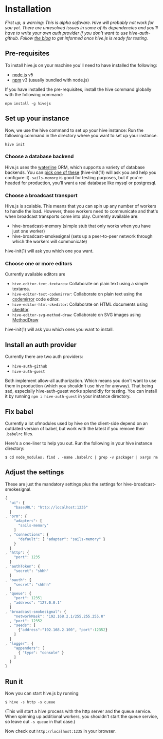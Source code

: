 # Installation
*First up, a warning: This is alpha software. Hive will probably not work for you yet. There are unresolved issues in some of its dependencies and you'll have to write your own auth provider if you don't want to use hive-auth-github. Follow [the blog](http://blog.hivejs.org) to get informed once hive.js is ready for testing.*

## Pre-requisites
To install hive.js on your machine you'll need to have installed the following:
 * [node.js](http://nodejs.org) v5
 * [npm](http://npmjs.org) v3 (usually bundled with node.js)

If you have installed the pre-requisites, install the hive command globally with the following command:
```
npm install -g hivejs
```

## Set up your instance
Now, we use the hive command to set up your hive instance: Run the following command in the directory where you want to set up your instance.
```
hive init
```

### Choose a database backend
Hive.js uses the [waterline](https://github.com/balderdashy/waterline) ORM, which supports a variety of database backends. You can [pick one of these](https://github.com/balderdashy/waterline-docs#supported-adapters) (hive-init(1)) will ask you and help you configure it). `sails-memory` is good for testing purposes, but if you're headed for production, you'll want a real database like mysql or postgresql.

### Choose a broadcast transport
Hive.js is scalable. This means that you can spin up any number of workers to handle the load. However, these workers need to communicate and that's when broadcast transports come into play. Currently available are:

 * hive-broadcast-memory (simple stub that only works when you have just one worker)
 * hive-broadcast-smokesignal (sets up a peer-to-peer network through which the workers will communicate)

hive-init(1) will ask you which one you want.

### Choose one or more editors
Currently available editors are

 * `hive-editor-text-textarea`: Collaborate on plain text using a simple textarea.
 * `hive-editor-text-codemirror`: Collaborate on plain text using the [codemirror](http://codemirror.net) code editor.
 * `hive-editor-html-ckeditor`: Collaborate on HTML documents using [ckeditor](http://ckeditor.com/).
 * `hive-editor-svg-method-draw`: Collaborate on SVG images using [MethodDraw](https://github.com/duopixel/Method-Draw)

hive-init(1) will ask you which ones you want to install.

## Install an auth provider
Currently there are two auth providers:

* `hive-auth-github`
* `hive-auth-guest`

Both implement allow-all authorization. Which means you don't want to use them in production (which you shouldn't use hive for anyway). That being sad, especially hive-auth-guest works splendidly for testing. You can install it by running `npm i hive-auth-guest` in your instance directory.

## Fix babel
Currently a lot ofmodules used by hive on the client-side depend on an outdated version of babel, but work with the latest if you remove their `.babelrc` files.

Here's a one-liner to help you out. Run the following in your hive instance directory:

```
$ cd node_modules; find . -name .babelrc | grep -v packager | xargs rm
```

## Adjust the settings
These are just the mandatory settings plus the settings for hive-broadcast-smokesignal.
```js
{
  "ui": {
    "baseURL": "http://localhost:1235"
  }
, "orm": {
    "adapters": [
      "sails-memory"
    ]
  , "connections": {
      "default": { "adapter": "sails-memory" }
    }
  }
, "http": {
    "port": 1235
  }
, "authToken": {
    "secret": "shhh"
  }
, "oauth": {
    "secret": "shhhh"
  }
, "queue": {
    "port": 12351
  , "address": "127.0.0.1"
  }
, "broadcast-smokesignal": {
    "networkMask": "192.168.2.1/255.255.255.0"
  , "port": 12352
  , "seeds": [
      {"address":"192.168.2.100", "port":12352}
    ]
  }
, "logger": {
    "appenders": [
      { "type": "console" }
    ]
  }
}
```

## Run it
Now you can start hive.js by running

```
$ hive -s http -s queue
```
(This will start a hive process with the http server and the queue service. When spinning up additional workers, you shouldn't start the queue service, so leave out `-s queue` in that case.)

Now check out `http://localhost:1235` in your browser.
